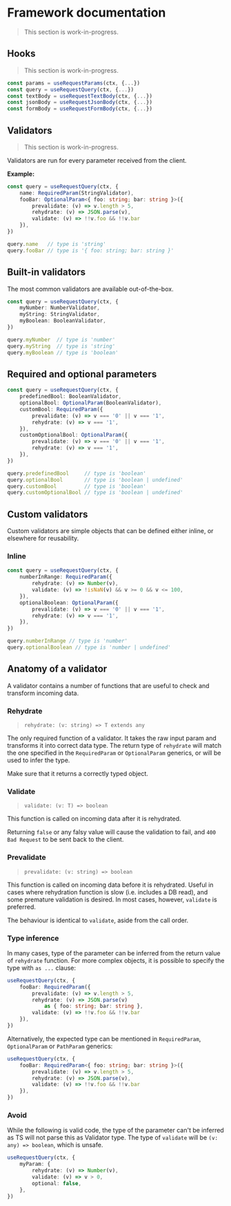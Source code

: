 # Framework documentation
> This section is work-in-progress.

## Hooks
> This section is work-in-progress.

```ts
const params = useRequestParams(ctx, {...})
const query = useRequestQuery(ctx, {...})
const textBody = useRequestTextBody(ctx, {...})
const jsonBody = useRequestJsonBody(ctx, {...})
const formBody = useRequestFormBody(ctx, {...})
```

## Validators
> This section is work-in-progress.

Validators are run for every parameter received from the client.

**Example:**

```ts
const query = useRequestQuery(ctx, {
	name: RequiredParam(StringValidator),
	fooBar: OptionalParam<{ foo: string; bar: string }>({
		prevalidate: (v) => v.length > 5,
		rehydrate: (v) => JSON.parse(v),
		validate: (v) => !!v.foo && !!v.bar
	}),
})

query.name   // type is 'string'
query.fooBar // type is '{ foo: string; bar: string }'
```

## Built-in validators

The most common validators are available out-of-the-box.

```ts
const query = useRequestQuery(ctx, {
	myNumber: NumberValidator,
	myString: StringValidator,
	myBoolean: BooleanValidator,
})

query.myNumber  // type is 'number'
query.myString  // type is 'string'
query.myBoolean // type is 'boolean'
```

## Required and optional parameters
```ts
const query = useRequestQuery(ctx, {
	predefinedBool: BooleanValidator,
	optionalBool: OptionalParam(BooleanValidator),
	customBool: RequiredParam({
		prevalidate: (v) => v === '0' || v === '1',
		rehydrate: (v) => v === '1',
	}),
	customOptionalBool: OptionalParam({
		prevalidate: (v) => v === '0' || v === '1',
		rehydrate: (v) => v === '1',
	}),
})

query.predefinedBool     // type is 'boolean'
query.optionalBool       // type is 'boolean | undefined'
query.customBool         // type is 'boolean'
query.customOptionalBool // type is 'boolean | undefined'
```

## Custom validators

Custom validators are simple objects that can be defined either inline, or elsewhere for reusability.

### Inline

```ts
const query = useRequestQuery(ctx, {
	numberInRange: RequiredParam({
		rehydrate: (v) => Number(v),
		validate: (v) => !isNaN(v) && v >= 0 && v <= 100,
	}),
	optionalBoolean: OptionalParam({
		prevalidate: (v) => v === '0' || v === '1',
		rehydrate: (v) => v === '1',
	}),
})

query.numberInRange // type is 'number'
query.optionalBoolean // type is 'number | undefined'
```

## Anatomy of a validator

A validator contains a number of functions that are useful to check and transform incoming data.

### Rehydrate

> `rehydrate: (v: string) => T extends any`

The only required function of a validator. It takes the raw input param and transforms it into correct data type. The return type of `rehydrate` will match the one specified in the `RequiredParam` or `OptionalParam` generics, or will be used to infer the type.

Make sure that it returns a correctly typed object.

### Validate

> `validate: (v: T) => boolean`

This function is called on incoming data after it is rehydrated. 

Returning `false` or any falsy value will cause the validation to fail, and `400 Bad Request` to be sent back to the client.

### Prevalidate

> `prevalidate: (v: string) => boolean`

This function is called on incoming data before it is rehydrated. Useful in cases where rehydration function is slow (i.e. includes a DB read), and some premature validation is desired. In most cases, however, `validate` is preferred.

The behaviour is identical to `validate`, aside from the call order.

### Type inference

In many cases, type of the parameter can be inferred from the return value of `rehydrate` function. For more complex objects, it is possible to specify the type with `as ...` clause:


```ts
useRequestQuery(ctx, {
	fooBar: RequiredParam({
		prevalidate: (v) => v.length > 5,
		rehydrate: (v) => JSON.parse(v)
			as { foo: string; bar: string },
		validate: (v) => !!v.foo && !!v.bar
	}),
})
```

Alternatively, the expected type can be mentioned in `RequiredParam`, `OptionalParam` or `PathParam` generics:

```ts
useRequestQuery(ctx, {
	fooBar: RequiredParam<{ foo: string; bar: string }>({
		prevalidate: (v) => v.length > 5,
		rehydrate: (v) => JSON.parse(v),
		validate: (v) => !!v.foo && !!v.bar
	}),
})
```

### Avoid

While the following is valid code, the type of the parameter can't be inferred as TS will not parse this as Validator type. The type of `validate` will be `(v: any) => boolean`, which is unsafe.

```ts
useRequestQuery(ctx, {
	myParam: {
		rehydrate: (v) => Number(v),
		validate: (v) => v > 0,
		optional: false,
	},
})
```
